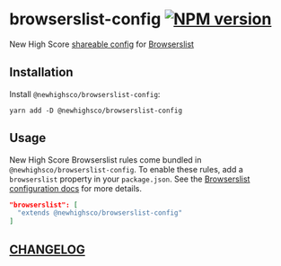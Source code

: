 # browserslist-config [![NPM version](https://img.shields.io/npm/v/@newhighsco/browserslist-config.svg)](https://www.npmjs.com/package/@newhighsco/browserslist-config)

New High Score [shareable config](https://github.com/browserslist/browserslist#shareable-configs) for [Browserslist](https://github.com/browserslist/browserslist)

## Installation

Install `@newhighsco/browserslist-config`:

```
yarn add -D @newhighsco/browserslist-config
```

## Usage
New High Score Browserslist rules come bundled in `@newhighsco/browserslist-config`. To enable these rules, add a `browserslist` property in your `package.json`. See the [Browserslist configuration docs](https://github.com/browserslist/browserslist#config-file) for more details.

```json
"browserslist": [
  "extends @newhighsco/browserslist-config"
]
```

## [CHANGELOG](CHANGELOG.md)
